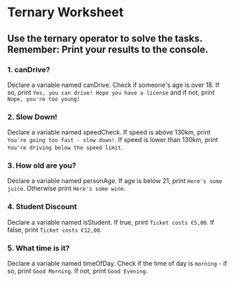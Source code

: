 # Ternary Worksheet
## Use the ternary operator to solve the tasks. Remember: Print your results to the console. 

### 1. canDrive?
 Declare a variable named canDrive. Check if someone's age is over 18. If so, print `Yes, you can drive! Hope you have a license` and if not, print `Nope, you're too young!`

### 2. Slow Down! 
Declare a variable named speedCheck. If speed is above 130km, print `You're going too fast - slow down!`. If speed is lower than 130km, print `You're driving below the speed limit`.

### 3. How old are you?
Declare a variable named personAge. If age is below 21, print `Here's some juice`. Otherwise print `Here's some wine`.

### 4. Student Discount
Declare a variable named isStudent. If true, print `Ticket costs €5,00`. If false, print `Ticket costs €12,00`.

### 5. What time is it? 
Declare a variable named timeOfDay. Check if the time of day is `morning` - if so, print `Good Morning`. If not, print `Good Evening`.
